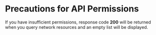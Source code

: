 # Precautions for API Permissions<a name="eip_apipermission_0007"></a>

If you have insufficient permissions, response code  **200**  will be returned when you query network resources and an empty list will be displayed.

